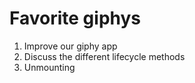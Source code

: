 # Favorite giphys
1. Improve our giphy app
2. Discuss the different lifecycle methods
3. Unmounting
